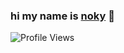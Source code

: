 ### **hi my name is [noky](https://github.com/nokyaya) 👋**

![Profile Views](https://github-readme-stats.vercel.app/api?username=nokya&&show_icons=true&title_color=ffffff&icon_color=bb2acf&text_color=daf7dc&bg_color=151515)

